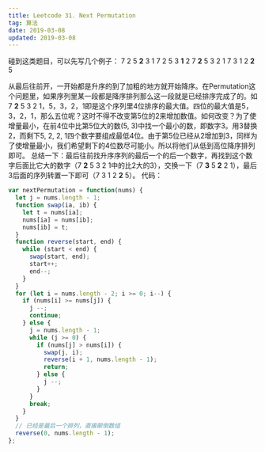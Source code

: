 ```yaml
---
title: Leetcode 31. Next Permutation
tag: 算法
date: 2019-03-08
updated: 2019-03-08
---
```


碰到这类题目，可以先写几个例子：
7 2 5 **2** 3 1
7 2 5 3 **1** 2
7 **2** 5 3 2 1
7 3 1 2 **2** 5

从最后往前开，一开始都是升序的到了加粗的地方就开始降序。在Permutation这个问题里，如果序列里某一段都是降序排列那么这一段就是已经排序完成了的。如7 **2** 5 3 2 1，5，3，2，1即是这个序列里4位排序的最大值。四位的最大值是5，3，2，1，那么五位呢？这时不得不改变第5位的2来增加数值。如何改变？为了使增量最小，在前4位中比第5位大的数(5, 3)中找一个最小的数，即数字3。用3替换2，而剩下5, 2, 2, 1四个数字要组成最低4位。由于第5位已经从2增加到3，同样为了使增量最小，我们希望剩下的4位数尽可能小。所以将他们从低到高位降序排列即可。
总结一下：最后往前找升序序列的最后一个的后一个数字，再找到这个数字后面比它大的数字（7 **2** 5 3 2 1中的比2大的3），交换一下（7 **3** 5 **2** 2 1），最后3后面的序列转置一下即可（7 3 1 2 **2** 5）。
代码：
```javascript
var nextPermutation = function(nums) {
  let j = nums.length - 1;
  function swap(ia, ib) {
    let t = nums[ia];
    nums[ia] = nums[ib];
    nums[ib] = t;
  }
  function reverse(start, end) {
    while (start < end) {
      swap(start, end);
      start++;
      end--;
    }
  }
  for (let i = nums.length - 2; i >= 0; i--) {
    if (nums[i] >= nums[j]) {
      j --;
      continue;
    } else {
      j = nums.length - 1;
      while (j >= 0) {
        if (nums[j] > nums[i]) {
          swap(j, i);
          reverse(i + 1, nums.length - 1);
          return;
        } else {
          j --;
        }
      }
      break; 
    }
  }
  // 已经是最后一个排列，直接颠倒数组
  reverse(0, nums.length - 1);
};
```